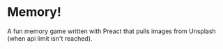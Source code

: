 Memory!
=========================

A fun memory game written with Preact that pulls images from Unsplash (when api limit isn't reached).